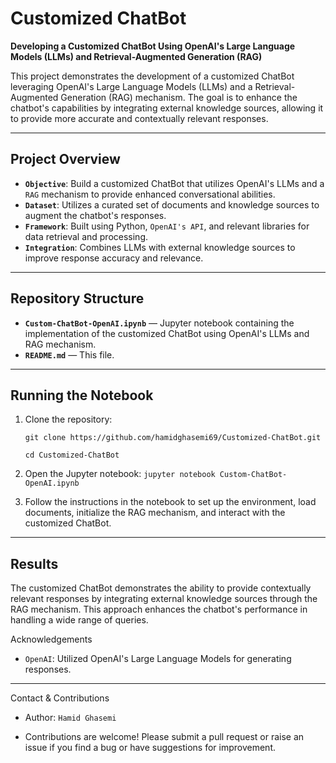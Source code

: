 # Customized ChatBot

**Developing a Customized ChatBot Using OpenAI's Large Language Models (LLMs) and Retrieval-Augmented Generation (RAG)**

This project demonstrates the development of a customized ChatBot leveraging OpenAI's Large Language Models (LLMs) and a Retrieval-Augmented Generation (RAG) mechanism. The goal is to enhance the chatbot's capabilities by integrating external knowledge sources, allowing it to provide more accurate and contextually relevant responses.

---

## Project Overview

- **`Objective`**: Build a customized ChatBot that utilizes OpenAI's LLMs and a `RAG` mechanism to provide enhanced conversational abilities.
- **`Dataset`**: Utilizes a curated set of documents and knowledge sources to augment the chatbot's responses.
- **`Framework`**: Built using Python, `OpenAI's API`, and relevant libraries for data retrieval and processing.
- **`Integration`**: Combines LLMs with external knowledge sources to improve response accuracy and relevance.

---

## Repository Structure

- **`Custom-ChatBot-OpenAI.ipynb`** — Jupyter notebook containing the implementation of the customized ChatBot using OpenAI's LLMs and RAG mechanism.
- **`README.md`** — This file.

---

## Running the Notebook

1. Clone the repository:
   
   `git clone https://github.com/hamidghasemi69/Customized-ChatBot.git`
   
   `cd Customized-ChatBot`


2. Open the Jupyter notebook:
   `jupyter notebook Custom-ChatBot-OpenAI.ipynb`

3. Follow the instructions in the notebook to set up the environment, load documents, initialize the RAG mechanism, and interact with the customized ChatBot.


---

## Results

The customized ChatBot demonstrates the ability to provide contextually relevant responses by integrating external knowledge sources through the RAG mechanism. This approach enhances the chatbot's performance in handling a wide range of queries.



Acknowledgements

- `OpenAI`: Utilized OpenAI's Large Language Models for generating responses.

---

Contact & Contributions

- Author: `Hamid Ghasemi`

- Contributions are welcome! Please submit a pull request or raise an issue if you find a bug or have suggestions for improvement.


